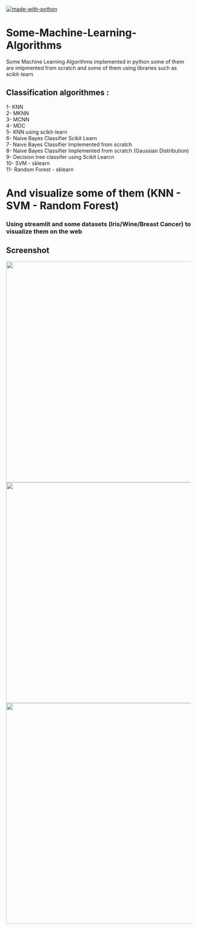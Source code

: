 [![made-with-python](https://img.shields.io/badge/Made%20with-Python-1f425f.svg)](https://www.python.org/)
# Some-Machine-Learning-Algorithms
Some Machine Learning Algorithms implemented in python 
some of them are imlpmented from scratch and some of them using libraries such as scikit-learn

## Classification algorithmes : 
1- KNN <br>
2- MKNN <br>
3- MCNN <br>
4- MDC <br> 
5- KNN using scikit-learn <br>
6- Naive Bayes Classifier Scikit Learn <br>
7- Naive Bayes Classifier Implemented from scratch <br>
8- Naive Bayes Classifier Implemented from scratch (Gaussian Distribution) <br>
9- Decision tree classifer using Scikit Learcn <br>
10- SVM - sklearn <br>
11- Random Forest - sklearn <br>


# And visualize some of them (KNN - SVM - Random Forest)
### Using streamlit and some datasets (Iris/Wine/Breast Cancer) to visualize them on the web
## Screenshot
<img src="https://raw.githubusercontent.com/hbfawaz112/Some-Machine-Learning-Algorithms/main/s1.PNG" width="600"/>
<img src="https://raw.githubusercontent.com/hbfawaz112/Some-Machine-Learning-Algorithms/main/s2.PNG" width="600"/>
<img src="https://raw.githubusercontent.com/hbfawaz112/Some-Machine-Learning-Algorithms/main/s3.PNG" width="600"/>

